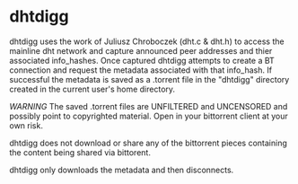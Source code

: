# dhtdigg

dhtdigg uses the work of Juliusz Chroboczek (dht.c & dht.h) to access the
mainline dht network and capture announced peer addresses and thier 
associated info_hashes. Once captured dhtdigg attempts to create a BT
connection and request the metadata associated with that info_hash. If
successful the metadata is saved as a .torrent file in the "dhtdigg" 
directory created in the current user's home directory.

*WARNING* 
The saved .torrent files are UNFILTERED and UNCENSORED and possibly
point to copyrighted material. Open in your bittorrent client at 
your own risk. 

dhtdigg does not download or share any of the bittorrent pieces
containing the content being shared via bittorent. 

dhtdigg only downloads the metadata and then disconnects.
         
         
